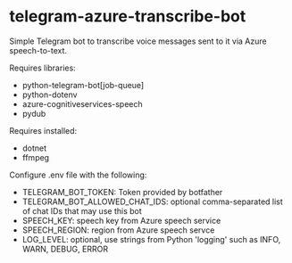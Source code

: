 # telegram-azure-transcribe-bot

Simple Telegram bot to transcribe voice messages sent to it via Azure speech-to-text.

Requires libraries:
 - python-telegram-bot[job-queue]
 - python-dotenv
 - azure-cognitiveservices-speech
 - pydub

Requires installed:
 - dotnet
 - ffmpeg

Configure .env file with the following:
 - TELEGRAM_BOT_TOKEN: Token provided by botfather
 - TELEGRAM_BOT_ALLOWED_CHAT_IDS: optional comma-separated list of chat IDs that may use this bot
 - SPEECH_KEY: speech key from Azure speech service
 - SPEECH_REGION: region from Azure speech servce
 - LOG_LEVEL: optional, use strings from Python 'logging' such as INFO, WARN, DEBUG, ERROR